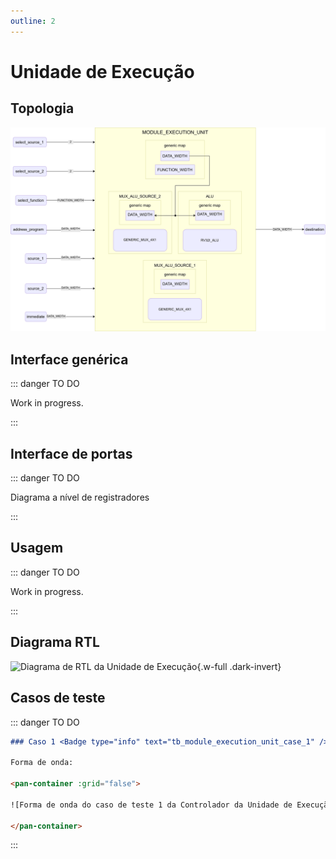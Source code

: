 ```yaml
---
outline: 2
---
```


# Unidade de Execução

## Topologia

![alt text](/public/images/reference/report_components/module_execution_unit.drawio.svg)

## Interface genérica

::: danger TO DO

Work in progress.

:::

## Interface de portas

::: danger TO DO

Diagrama a nível de registradores

:::

## Usagem

::: danger TO DO

Work in progress.

:::

## Diagrama RTL

<pan-container>

![Diagrama de RTL da Unidade de Execução](/images/reference/components/module_execution_unit_netlist.svg){.w-full .dark-invert}

</pan-container>

## Casos de teste

::: danger TO DO

```md
### Caso 1 <Badge type="info" text="tb_module_execution_unit_case_1" />

Forma de onda:

<pan-container :grid="false">

![Forma de onda do caso de teste 1 da Controlador da Unidade de Execução/images/reference/components/tb_module_execution_unit_case_1.svg){.w-full .dark-invert}

</pan-container>

```

:::
